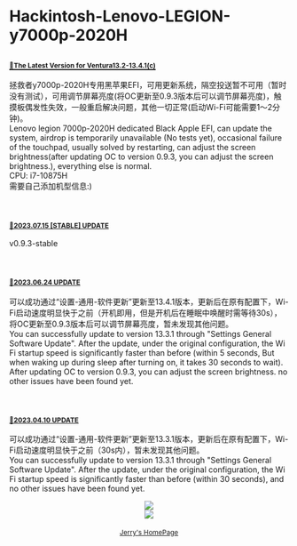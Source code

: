 # Hackintosh-Lenovo-LEGION-y7000p-2020H
## <a href="https://github.com/jerry-bit/Hackintosh-Lenovo-LEGION-y7000p-2020H/releases" target="_blank"><span style="font-size: 12px">🚀The Latest Version for Ventura13.2-13.4.1(c)</span></a>
拯救者y7000p-2020H专用黑苹果EFI，可用更新系统，隔空投送暂不可用（暂时没有测试），可用调节屏幕亮度(将OC更新至0.9.3版本后可以调节屏幕亮度)，触摸板偶发性失效，一般重启解决问题，其他一切正常(启动Wi-Fi可能需要1～2分钟)。<br>
Lenovo legion 7000p-2020H dedicated Black Apple EFI, can update the system, airdrop is temporarily unavailable (No tests yet), occasional failure of the touchpad, usually solved by restarting, can adjust the screen brightness(after updating OC to version 0.9.3, you can adjust the screen brightness.), everything else is normal.<br>
CPU: i7-10875H<br>需要自己添加机型信息:)
<!-- ![截屏2023-02-26 19 08 05](https://user-images.githubusercontent.com/52237728/221407012-7a83ad2e-19ce-44f6-8770-fb1d10e54454.png)
![截屏2023-02-26 19 07 58](https://user-images.githubusercontent.com/52237728/221407016-76f04da7-94a3-4ec6-9d88-8c2fdd0e708b.png) -->

<br>

### <a href="https://github.com/jerry-bit/Hackintosh-Lenovo-LEGION-y7000p-2020H/releases/tag/v0.9.3-stable" target="_blank"><span style="font-size: 12px">🚀2023.07.15 [STABLE] UPDATE</span></a>
v0.9.3-stable

<br>

### <a href="https://github.com/jerry-bit/Hackintosh-Lenovo-LEGION-y7000p-2020H/releases/tag/opencore0.9.3" target="_blank"><span style="font-size: 12px">🚀2023.06.24 UPDATE</span></a>
可以成功通过“设置-通用-软件更新”更新至13.4.1版本，更新后在原有配置下，Wi-Fi启动速度明显快于之前（开机即用，但是开机后在睡眠中唤醒时需等待30s），将OC更新至0.9.3版本后可以调节屏幕亮度，暂未发现其他问题。<br>
You can successfully update to version 13.3.1 through "Settings General Software Update". After the update, under the original configuration, the Wi Fi startup speed is significantly faster than before (within 5 seconds, But when waking up during sleep after turning on, it takes 30 seconds to wait). After updating OC to version 0.9.3, you can adjust the screen brightness. no other issues have been found yet.<br>

<br>

### <a href="https://github.com/jerry-bit/Hackintosh-Lenovo-LEGION-y7000p-2020H/releases/tag/opencore0.9.1" target="_blank"><span style="font-size: 12px">🚀2023.04.10 UPDATE</span></a>
可以成功通过“设置-通用-软件更新”更新至13.3.1版本，更新后在原有配置下，Wi-Fi启动速度明显快于之前（30s内），暂未发现其他问题。<br>
You can successfully update to version 13.3.1 through "Settings General Software Update". After the update, under the original configuration, the Wi Fi startup speed is significantly faster than before (within 30 seconds), and no other issues have been found yet.<br>

<div align=center><img src="https://user-images.githubusercontent.com/52237728/221407012-7a83ad2e-19ce-44f6-8770-fb1d10e54454.png"></div>
<div align=center><img src="https://user-images.githubusercontent.com/52237728/221407016-76f04da7-94a3-4ec6-9d88-8c2fdd0e708b.png"></div>

<br>
<div align=center>
<a href="https://a.iridescent-lrj.xyz/" target="_blank"><center><span style="font-size: 12px">Jerry's HomePage</span></center></a></div>
